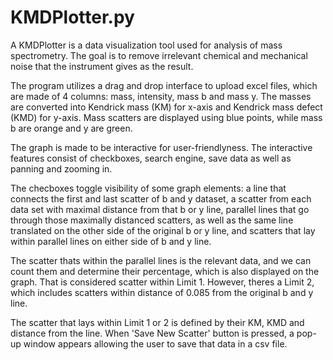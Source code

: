 # KMDPlotter.py
A KMDPlotter is a data visualization tool used for analysis of mass spectrometry. The goal is to remove irrelevant chemical and mechanical noise that the instrument gives as the result.

The program utilizes a drag and drop interface to upload excel files, which are made of 4 columns: mass, intensity, mass b and mass y. The masses are converted into Kendrick mass (KM) for x-axis and Kendrick mass defect (KMD) for y-axis. Mass scatters are displayed using blue points, while mass b are orange and y are green. 

The graph is made to be interactive for user-friendlyness. The interactive features consist of checkboxes, search engine, save data as well as panning and zooming in. 

The checboxes toggle visibility of some graph elements: a line that connects the first and last scatter of b and y dataset, a scatter from each data set with maximal distance from that b or y line, parallel lines that go through those maximally distanced scatters, as well as the same line translated on the other side of the original b or y line, and scatters that lay within parallel lines on either side of b and y line. 

The scatter thats within the parallel lines is the relevant data, and we can count them and determine their percentage, which is also displayed on the graph. That is considered scatter within Limit 1. However, theres a Limit 2, which includes scatters within distance of 0.085 from the original b and y line. 

The scatter that lays within Limit 1 or 2 is defined by their KM, KMD and distance from the line. When 'Save New Scatter' button is pressed, a pop-up window appears allowing the user to save that data in a csv file.

